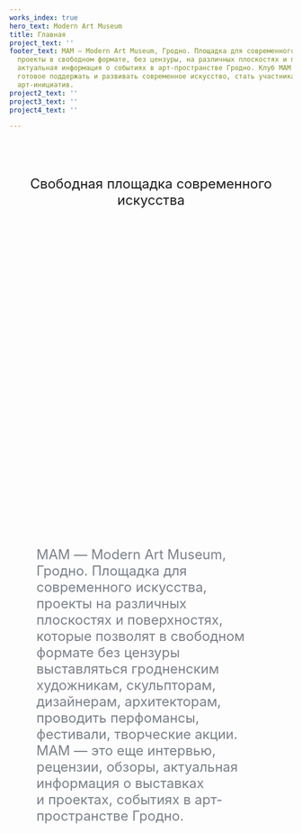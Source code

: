 ```yaml
---
works_index: true
hero_text: Modern Art Museum
title: Главная
project_text: ''
footer_text: МАМ — Modern Art Museum, Гродно. Площадка для современного искусства,
  проекты в свободном формате, без цензуры, на различных плоскостях и поверхностях,
  актуальная информация о событиях в арт-пространстве Гродно. Клуб MAM — сообщество,
  готовое поддержать и развивать современное искусство, стать участниками, спонсорами
  арт-инициатив.
project2_text: ''
project3_text: ''
project4_text: ''

---
```

<Hero :text="$page.frontmatter.hero_text" />
<div style="margin: 0 auto 10vh auto">
<p style="font-size: clamp(1rem, 2.5vw, 1.5rem); margin: 2vh auto; text-align: center;">
Свободная площадка современного искусства
</p>
</div>

<ClientOnly> <WorksList /> </ClientOnly>

<div style="margin: 0 5vw">
<p style="font-size: clamp(1rem, 2.5vw, 1.5rem);
    color: #7b808a; margin: 15vh auto; text-align: start;">
МАМ&nbsp;&mdash; Modern Art Museum, Гродно. Площадка для современного искусства, проекты на&nbsp;различных плоскостях и&nbsp;поверхностях, которые позволят в&nbsp;свободном формате без цензуры выставляться гродненским художникам, скульпторам, дизайнерам, архитекторам, проводить перфомансы, фестивали, творческие акции. МАМ&nbsp;&mdash; это еще интервью, рецензии, обзоры, актуальная информация о&nbsp;выставках и&nbsp;проектах, событиях в&nbsp;арт-пространстве Гродно.
</p>
</div>

<ClientOnly> <ProjectList /> </ClientOnly>